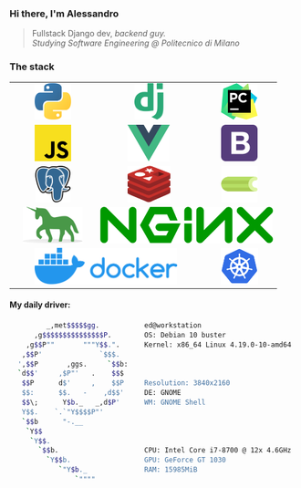 ### Hi there, I'm Alessandro

> Fullstack Django dev, *backend guy.*<br>
> *Studying Software Engineering @ Politecnico di Milano* 


### The stack
<table>
  <tr>
    <td align="center"><img height="64px" src="https://github.com/thatsed/thatsed/blob/master/icon/python.svg?raw=true"></td>
    <td align="center"><img height="64px" src="https://github.com/thatsed/thatsed/blob/master/icon/django.svg?raw=true"></td>
    <td align="center"><img height="64px" src="https://github.com/thatsed/thatsed/blob/master/icon/pycharm.svg?raw=true"></td>
  </tr><tr>
    <td align="center"><img height="64px" src="https://github.com/thatsed/thatsed/blob/master/icon/javascript.svg?raw=true"></td>
    <td align="center"><img height="64px" src="https://github.com/thatsed/thatsed/blob/master/icon/vue.svg?raw=true"></td>
    <td align="center"><img height="64px" src="https://github.com/thatsed/thatsed/blob/master/icon/bootstrap.svg?raw=true"></td>
  </tr><tr>
    <td align="center"><img height="64px" src="https://github.com/thatsed/thatsed/blob/master/icon/postgresql.svg?raw=true"></td>
    <td align="center"><img height="64px" src="https://github.com/thatsed/thatsed/blob/master/icon/redis.svg?raw=true"></td>
    <td align="center"><img height="64px" src="https://github.com/thatsed/thatsed/blob/master/icon/celery.png?raw=true"></td>
  </tr><tr>
    <td align="center"><img height="64px" src="https://github.com/thatsed/thatsed/blob/master/icon/gunicorn.svg?raw=true"></td>
    <td align="center" colspan="2"><img height="64px" src="https://github.com/thatsed/thatsed/blob/master/icon/nginx.svg?raw=true"></td>
  </tr><tr>
    <td align="center" colspan="2"><img height="64px" src="https://github.com/thatsed/thatsed/blob/master/icon/docker.svg?raw=true"></td>
    <td align="center"><img height="64px" src="https://github.com/thatsed/thatsed/blob/master/icon/kubernetes.svg?raw=true"></td>
  </tr>
</table>


#### My daily driver:
```bash
         _,met$$$$$gg.           ed@workstation
      ,g$$$$$$$$$$$$$$$P.        OS: Debian 10 buster
    ,g$$P""       """Y$$.".      Kernel: x86_64 Linux 4.19.0-10-amd64
   ,$$P'              `$$$.      
  ',$$P       ,ggs.     `$$b:    
  `d$$'     ,$P"'   .    $$$     
   $$P      d$'     ,    $$P     Resolution: 3840x2160
   $$:      $$.   -    ,d$$'     DE: GNOME 
   $$\;      Y$b._   _,d$P'      WM: GNOME Shell
   Y$$.    `.`"Y$$$$P"'          
   `$$b      "-.__               
    `Y$$                         
     `Y$$.                       
       `$$b.                     CPU: Intel Core i7-8700 @ 12x 4.6GHz
         `Y$$b.                  GPU: GeForce GT 1030
            `"Y$b._              RAM: 15985MiB
                `""""           
```
